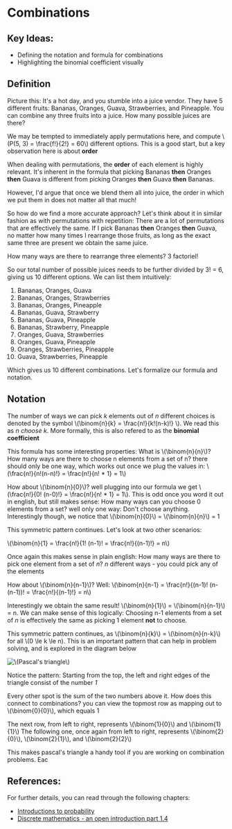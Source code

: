 # Combinations

## Key Ideas:
- Defining the notation and formula for combinations
- Highlighting the binomial coefficient visually

## Definition

Picture this: It's a hot day, and you stumble into a juice vendor. They have 5 different fruits: Bananas, Oranges, Guava, Strawberries, and Pineapple. You can combine any three fruits into a juice. How many possible juices are there? 

We may be tempted to immediately apply permutations here, and compute \\(P(5, 3) = \frac{f!}{2!} = 60\\) different options. This is a good start, but a key observation here is about **order**

When dealing with permutations, the **order** of each element is highly relevant. It's inherent in the formula that picking Bananas **then** Oranges **then** Guava is different from picking Oranges **then** Guava **then** Bananas. 

However, I'd argue that once we blend them all into juice, the order in which we put them in does not matter all that much!

So how do we find a more accurate approach? Let's think about it in similar fashion as with permutations with repetition: There are a lot of permutations that are effectively the same. If I pick Bananas **then** Oranges **then** Guava, no matter how many times I rearrange those fruits, as long as the exact same three are present we obtain the same juice. 

How many ways are there to rearrange three elements? 3 factoriel! 

So our total number of possible juices needs to be further divided by 3! = 6, giving us 10 different options. We can list them intuitively:
1. Bananas, Oranges, Guava
2. Bananas, Oranges, Strawberries
3. Bananas, Oranges, Pineapple
4. Bananas, Guava, Strawberry
5. Bananas, Guava, Pineapple
6. Bananas, Strawberry, Pineapple
7. Oranges, Guava, Strawberries
8. Oranges, Guava, Pineapple
9. Oranges, Strawberries, Pineapple
10. Guava, Strawberries, Pineapple

Which gives us 10 different combinations. Let's formalize our formula and notation.

## Notation

The number of ways we can pick *k* elements out of *n* different choices is denoted by the symbol \\(\binom{n}{k} = \frac{n!}{k!(n-k)!} \\). We read this as *n choose k*. More formally, this is also refered to as the **binomial coefficient**

This formula has some interesting properties: What is \\(\binom{n}{n}\\)? How many ways are there to choose n elements from a set of n? there should only be one way, which works out once we plug the values in: \\(\frac{n!}{n!(n-n)!} = \frac{n!}{n! * 1} = 1\\)

How about \\(\binom{n}{0}\\)? well plugging into our formula we get \\(\frac{n!}{0! (n-0)!} = \frac{n!}{n! * 1} = 1\\). This is odd once you word it out in english, but still makes sense: How many ways can you choose 0 elements from a set? well only one way: Don't choose anything. Interestingly though, we notice that \\(\binom{n}{0}\\) = \\(\binom{n}{n}\\) = 1

This symmetric pattern continues. Let's look at two other scenarios:

\\(\binom{n}{1} = \frac{n!}{1! (n-1)! = \frac{n!}{(n-1)!} = n\\) 

Once again this makes sense in plain english: How many ways are there to pick one element from a set of *n*? *n* different ways - you could pick any of the elements

How about \\(\binom{n}{n-1}\\)?
Well: \\(\binom{n}{n-1} = \frac{n!}{(n-1)! (n-(n-1))! = \frac{n!}{(n-1)!} = n\\) 

Interestingly we obtain the same result! \\(\binom{n}{1}\\) = \\(\binom{n}{n-1}\\) = n. We can make sense of this logically: Choosing n-1 elements from a set of *n* is effectively the same as picking 1 element **not** to choose. 

This symmetric pattern continues, as  \\(\binom{n}{k}\\) = \\(\binom{n}{n-k}\\) for all \\(0 \le k \le n). This is an important pattern that can help in problem solving, and is explored in the diagram below

![\\(Pascal's triangle\\)](/images/pascal-triangle.svg)

Notice the pattern: Starting from the top, the left and right edges of the triangle consist of the number *1*

Every other spot is the sum of the two numbers above it. How does this connect to combinations? you can view the topmost row as mapping out to \\(\binom{0}{0}\\), which equals 1

The next row, from left to right, represents \\(\binom{1}{0}\\) and \\(\binom{1}{1}\\)
The following one, once again from left to right, represents \\(\binom{2}{0}\\), \\(\binom{2}{1}\\), and \\(\binom{2}{2}\\)

This makes pascal's triangle a handy tool if you are working on combination problems. Eac


## References:
For further details, you can read through the following chapters:
- [Introductions to probability](https://open.umn.edu/opentextbooks/textbooks/21)
- [Discrete mathematics - an open introduction part 1.4](https://discrete.openmathbooks.org/dmoi3/sec_comb-proofs.html)
